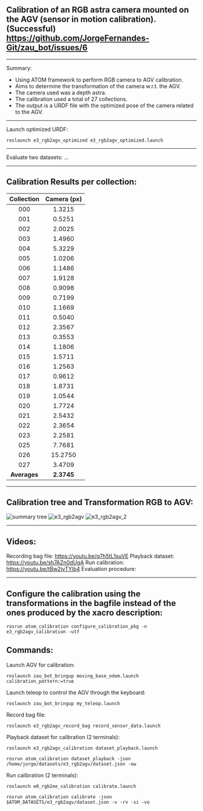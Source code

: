 ## Calibration of an RGB astra camera mounted on the AGV (sensor in motion calibration). (Successful) https://github.com/JorgeFernandes-Git/zau_bot/issues/6
_______________________________

Summary: 
* Using ATOM framework to perform RGB camera to AGV calibration. 
* Aims to determine the transformation of the camera w.r.t. the AGV.
* The camera used was a depth astra. 
* The calibration used a total of 27 collections.
* The output is a URDF file with the optimized pose of the camera related to the AGV. 
_______________________________

Launch optimized URDF:

    roslaunch e3_rgb2agv_optimized e3_rgb2agv_optimized.launch

_______________________________

Evaluate two datasets: ...

_______________________________

## Calibration Results per collection:
| Collection | Camera (px) |
| :-------------: | :-------------: |
|    000     |     1.3215     |
|    001     |     0.5251     |
|    002     |     2.0025     |
|    003     |     1.4960     |
|    004     |     5.3229     |
|    005     |     1.0206     |
|    006     |     1.1486     |
|    007     |     1.9128     |
|    008     |     0.9098     |
|    009     |     0.7199     |
|    010     |     1.1669     |
|    011     |     0.5040     |
|    012     |     2.3567     |
|    013     |     0.3553     |
|    014     |     1.1806     |
|    015     |     1.5711     |
|    016     |     1.2563     |
|    017     |     0.9612     |
|    018     |     1.8731     |
|    019     |     1.0544     |
|    020     |     1.7724     |
|    021     |     2.5432     |
|    022     |     2.3654     |
|    023     |     2.2581     |
|    025     |     7.7681     |
|    026     |    15.2750     |
|    027     |     3.4709     |
|  **Averages**  |     **2.3745**     |
_______________________________

## Calibration tree and Transformation RGB to AGV:
![summary tree](https://user-images.githubusercontent.com/80167550/219402639-d1685718-bc4e-4581-922e-daabb3d56d81.png)
![e3_rgb2agv](https://user-images.githubusercontent.com/80167550/219379619-d4686598-b031-4169-87ab-eb876562a648.png)
![e3_rgb2agv_2](https://user-images.githubusercontent.com/80167550/219379671-8de664b2-4733-48cf-a07e-b18378186642.png)
_______________________________

## Videos:
Recording bag file: https://youtu.be/q7h5tL1suVE
Playback dataset: https://youtu.be/sh7AZn0dUgA
Run calibration: https://youtu.be/tBw2jvTYlb4
Evaluation procedure:
_______________________________

## Configure the calibration using the transformations in the bagfile instead of the ones produced by the xacro description:

    rosrun atom_calibration configure_calibration_pkg -n e3_rgb2agv_calibration -utf

## Commands:
Launch AGV for calibration:

    roslaunch zau_bot_bringup moving_base_odom.launch calibration_pattern:=true

Launch teleop to control the AGV through the keyboard:

    roslaunch zau_bot_bringup my_teleop.launch 

Record bag file:

    roslaunch e3_rgb2agv_record_bag record_sensor_data.launch

Playback dataset for calibration (2 terminals):

    roslaunch e3_rgb2agv_calibration dataset_playback.launch

    rosrun atom_calibration dataset_playback -json /home/jorge/datasets/e3_rgb2agv/dataset.json -ow

Run calibration (2 terminals):

    roslaunch e0_rgb2ee_calibration calibrate.launch

    rosrun atom_calibration calibrate -json $ATOM_DATASETS/e3_rgb2agv/dataset.json -v -rv -si -vo


